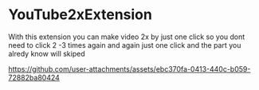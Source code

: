 # YouTube2xExtension
With this extension you can make video 2x by just one click so you dont need to click 2 -3 times again and again just one click and the part you alredy know will skiped 


https://github.com/user-attachments/assets/ebc370fa-0413-440c-b059-72882ba80424


